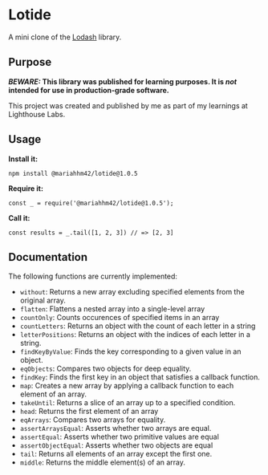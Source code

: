 # Lotide

A mini clone of the [Lodash](https://lodash.com) library.

## Purpose

**_BEWARE:_ This library was published for learning purposes. It is _not_ intended for use in production-grade software.**

This project was created and published by me as part of my learnings at Lighthouse Labs.

## Usage

**Install it:**

`npm install @mariahhm42/lotide@1.0.5`

**Require it:**

`const _ = require('@mariahhm42/lotide@1.0.5');`

**Call it:**

`const results = _.tail([1, 2, 3]) // => [2, 3]`

## Documentation

The following functions are currently implemented:

- `without`: Returns a new array excluding specified elements from the original array.
- `flatten`: Flattens a nested array into a single-level array
- `countOnly`: Counts occurences of specified items in an array
- `countLetters`: Returns an object with the count of each letter in a string
- `letterPositions`: Returns an object with the indices of each letter in a string.
- `findKeyByValue`: Finds the key corresponding to a given value in an object.
- `eqObjects`: Compares two objects for deep equality.
- `findKey`: Finds the first key in an object that satisfies a callback function.
- `map`: Creates a new array by applying a callback function to each element of an array.
- `takeUntil`: Returns a slice of an array up to a specified condition.
- `head`: Returns the first element of an array
- `eqArrays`: Compares two arrays for equality.
- `assertArraysEqual`: Asserts whether two arrays are equal.
- `assertEqual`: Asserts whether two primitive values are equal
- `assertObjectEqual`: Asserts whether two objects are equal
- `tail`: Returns all elements of an array except the first one.
- `middle`: Returns the middle element(s) of an array.
